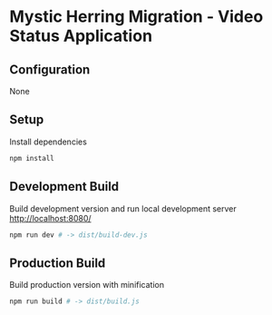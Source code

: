 Mystic Herring Migration - Video Status Application
===================================================

## Configuration

None

## Setup

Install dependencies

```bash
npm install
```

## Development Build

Build development version and run local development server [http://localhost:8080/]()

```bash
npm run dev # -> dist/build-dev.js
```

## Production Build

Build production version with minification

```bash
npm run build # -> dist/build.js
```
